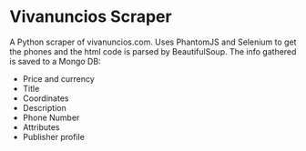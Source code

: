 # Vivanuncios Scraper
A Python scraper of vivanuncios.com. 
Uses PhantomJS and Selenium to get the phones and the html code is parsed by BeautifulSoup. 
The info gathered is saved to a Mongo DB:
- Price and currency
- Title
- Coordinates
- Description
- Phone Number
- Attributes
- Publisher profile
